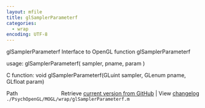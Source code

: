 ```yaml
---
layout: mfile
title: glSamplerParameterf
categories:
  - wrap
encoding: UTF-8
---
```


glSamplerParameterf  Interface to OpenGL function glSamplerParameterf

usage:  glSamplerParameterf( sampler, pname, param )

C function:  void glSamplerParameterf(GLuint sampler, GLenum pname, GLfloat param)


<div class="code_header" style="text-align:right;">
  <span style="float:left;">Path&nbsp;&nbsp;</span> <span class="counter">Retrieve <a href=
  "https://raw.github.com/Psychtoolbox-3/Psychtoolbox-3/beta/./PsychOpenGL/MOGL/wrap/glSamplerParameterf.m">current version from GitHub</a> | View <a href=
  "https://github.com/Psychtoolbox-3/Psychtoolbox-3/commits/beta/./PsychOpenGL/MOGL/wrap/glSamplerParameterf.m">changelog</a></span>
</div>
<div class="code">
  <code>./PsychOpenGL/MOGL/wrap/glSamplerParameterf.m</code>
</div>
